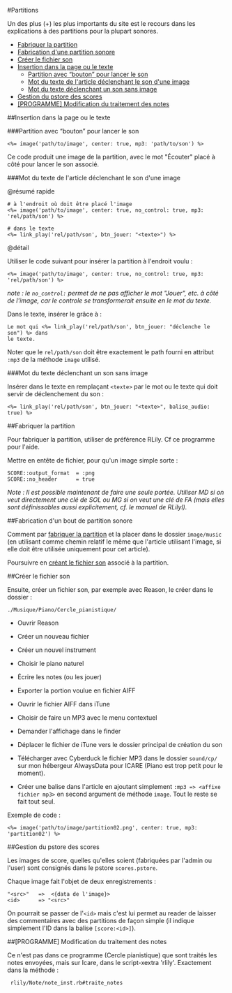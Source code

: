 #Partitions

Un des plus (+) les plus importants du site est le recours dans les explications à des partitions pour la plupart sonores.

* [Fabriquer la partition](#fabriquer_la_partition)
* [Fabrication d'une partition sonore](#fabrication_dune_image_sonore)
* [Créer le fichier son](#creer_le_fichier_son)
* [Insertion dans la page ou le texte](#insertion_dans_la_page_ou_le_texte)
  * [Partition avec “bouton” pour lancer le son](#partition_avec_bouton_pour_lancer_le_son)
  * [Mot du texte de l'article déclenchant le son d'une image](#inserer_mot_declenchant_une_image)
  * [Mot du texte déclenchant un son sans image](#mot_du_texte_declenchant_son_sans_image)
* [Gestion du pstore des scores](#gestion_dans_pstore_scores)
* [[PROGRAMME] Modification du traitement des notes](#modify_traitement_note)




<a name='insertion_dans_la_page_ou_le_texte'></a>
##Insertion dans la page ou le texte

<a name='partition_avec_bouton_pour_lancer_le_son'></a>
###Partition avec “bouton” pour lancer le son

    <%= image('path/to/image', center: true, mp3: 'path/to/son') %>

Ce code produit une image de la partition, avec le mot "Écouter" placé à côté pour lancer le son associé.

<a name='inserer_mot_declenchant_une_image'></a>
###Mot du texte de l'article déclenchant le son d'une image

@résumé rapide

    # à l'endroit où doit être placé l'image
    <%= image('path/to/image', center: true, no_control: true, mp3: 'rel/path/son') %>
    
    # dans le texte
    <%= link_play('rel/path/son', btn_jouer: "<texte>") %>

@détail

Utiliser le code suivant pour insérer la partition à l'endroit voulu&nbsp;:

    <%= image('path/to/image', center: true, no_control: true, mp3: 'rel/path/son') %>

*note&nbsp;: le `no_control:` permet de ne pas afficher le mot "Jouer", etc. à côté de l'image, car le controle se transformerait ensuite en le mot du texte.*

Dans le texte, insérer le grâce à&nbsp;:

    Le mot qui <%= link_play('rel/path/son', btn_jouer: "déclenche le son") %> dans
    le texte.

Noter que le `rel/path/son` doit être exactement le path fourni en attribut `:mp3` de la méthode `image` utilisé.

<a name='mot_du_texte_declenchant_son_sans_image'></a>
###Mot du texte déclenchant un son sans image

Insérer dans le texte en remplaçant `<texte>` par le mot ou le texte qui doit servir de déclenchement du son&nbsp;:

    <%= link_play('rel/path/son', btn_jouer: "<texte>", balise_audio: true) %>


<a name='fabriquer_la_partition'></a>
##Fabriquer la partition

Pour fabriquer la partition, utiliser de préférence RLily. Cf ce programme pour l'aide.

Mettre en entête de fichier, pour qu'un image simple sorte&nbsp;:

    SCORE::output_format  = :png
    SCORE::no_header      = true
    
*Note&nbsp;: Il est possible maintenant de faire une seule portée. Utiliser MD si on veut directement une clé de SOL ou MG si on veut une clé de FA (mais elles sont définissables aussi explicitement, cf. le manuel de RLilyl).*

<a name='fabrication_dune_image_sonore'></a>
##Fabrication d'un bout de partition sonore

Comment par [fabriquer la partition](#fabriquer_la_partition) et la placer dans le dossier `image/music` (en utilisant comme chemin relatif le même que l'article utilisant l'image, si elle doit être utilisée uniquement pour cet article).

Poursuivre en [créant le fichier son](#creer_le_fichier_son) associé à la partition.

<a name='creer_le_fichier_son'></a>
##Créer le fichier son


Ensuite, créer un fichier son, par exemple avec Reason, le créer dans le dossier&nbsp;:

    ./Musique/Piano/Cercle_pianistique/

* Ouvrir Reason
* Créer un nouveau fichier
* Créer un nouvel instrument
* Choisir le piano naturel
* Écrire les notes (ou les jouer)
* Exporter la portion voulue en fichier AIFF
* Ouvrir le fichier AIFF dans iTune
* Choisir de faire un MP3 avec le menu contextuel
* Demander l'affichage dans le finder
* Déplacer le fichier de iTune vers le dossier principal de création du son

* Télécharger avec Cyberduck le fichier MP3 dans le dossier `sound/cp/` sur mon hébergeur AlwaysData pour ICARE (Piano est trop petit pour le moment).
* Créer une balise dans l'article en ajoutant simplement `:mp3 => <affixe fichier mp3>` en second argument de méthode `image`. Tout le reste se fait tout seul.
  
Exemple de code&nbsp;:

    <%= image('path/to/image/partition02.png', center: true, mp3: 'partition02') %>
    

<a name='gestion_dans_pstore_scores'></a>
##Gestion du pstore des scores

Les images de score, quelles qu'elles soient (fabriquées par l'admin ou l'user) sont consignés dans le pstore `scores.pstore`.

Chaque image fait l'objet de deux enregistrements&nbsp;:

    "<src>"   =>  <{data de l'image}>
    <id>      => "<src>"

On pourrait se passer de l'`<id>` mais c'est lui permet au reader de laisser des commentaires avec des partitions de façon simple (il indique simplement l'ID dans la balise `[score:<id>]`).
  
  
<a name='modify_traitement_note'></a>
##[PROGRAMME] Modification du traitement des notes

Ce n'est pas dans ce programme (Cercle pianistique) que sont traités les notes envoyées, mais sur Icare, dans le script-xextra 'rlily'. Exactement dans la méthode&nbsp;:

     rlily/Note/note_inst.rb#traite_notes